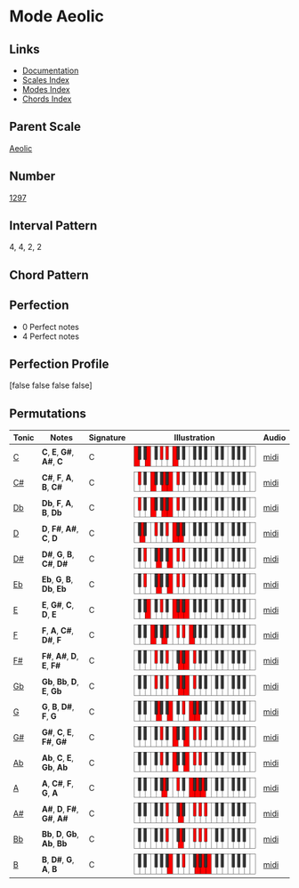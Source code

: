 # Mode Aeolic

## Links

- [Documentation](README.md)
- [Scales Index](Scales.md)
- [Modes Index](Modes.md)
- [Chords Index](Chords.md)

## Parent Scale

[Aeolic](ScaleAeolic.md)

## Number

[1297](https://ianring.com/musictheory/scales/1297)

## Interval Pattern

4, 4, 2, 2

## Chord Pattern



## Perfection

- 0 Perfect notes
- 4 Perfect notes

## Perfection Profile

[false false false false]

## Permutations

| Tonic | Notes | Signature | Illustration | Audio |
|-------|-------|-----------|--------------|-------|
| [C](ModeCNaturalAeolic.md) | **C**, **E**, **G#**, **A#**, **C** | C | ![CNaturalAeolic](ModeCNaturalAeolic.png) | [midi](https://github.com/edipermadi/music/blob/main/docs/ModeCNaturalAeolic.mid?raw=true) |
| [C#](ModeCSharpAeolic.md) | **C#**, **F**, **A**, **B**, **C#** | C | ![CSharpAeolic](ModeCSharpAeolic.png) | [midi](https://github.com/edipermadi/music/blob/main/docs/ModeCSharpAeolic.mid?raw=true) |
| [Db](ModeDFlatAeolic.md) | **Db**, **F**, **A**, **B**, **Db** | C | ![DFlatAeolic](ModeDFlatAeolic.png) | [midi](https://github.com/edipermadi/music/blob/main/docs/ModeDFlatAeolic.mid?raw=true) |
| [D](ModeDNaturalAeolic.md) | **D**, **F#**, **A#**, **C**, **D** | C | ![DNaturalAeolic](ModeDNaturalAeolic.png) | [midi](https://github.com/edipermadi/music/blob/main/docs/ModeDNaturalAeolic.mid?raw=true) |
| [D#](ModeDSharpAeolic.md) | **D#**, **G**, **B**, **C#**, **D#** | C | ![DSharpAeolic](ModeDSharpAeolic.png) | [midi](https://github.com/edipermadi/music/blob/main/docs/ModeDSharpAeolic.mid?raw=true) |
| [Eb](ModeEFlatAeolic.md) | **Eb**, **G**, **B**, **Db**, **Eb** | C | ![EFlatAeolic](ModeEFlatAeolic.png) | [midi](https://github.com/edipermadi/music/blob/main/docs/ModeEFlatAeolic.mid?raw=true) |
| [E](ModeENaturalAeolic.md) | **E**, **G#**, **C**, **D**, **E** | C | ![ENaturalAeolic](ModeENaturalAeolic.png) | [midi](https://github.com/edipermadi/music/blob/main/docs/ModeENaturalAeolic.mid?raw=true) |
| [F](ModeFNaturalAeolic.md) | **F**, **A**, **C#**, **D#**, **F** | C | ![FNaturalAeolic](ModeFNaturalAeolic.png) | [midi](https://github.com/edipermadi/music/blob/main/docs/ModeFNaturalAeolic.mid?raw=true) |
| [F#](ModeFSharpAeolic.md) | **F#**, **A#**, **D**, **E**, **F#** | C | ![FSharpAeolic](ModeFSharpAeolic.png) | [midi](https://github.com/edipermadi/music/blob/main/docs/ModeFSharpAeolic.mid?raw=true) |
| [Gb](ModeGFlatAeolic.md) | **Gb**, **Bb**, **D**, **E**, **Gb** | C | ![GFlatAeolic](ModeGFlatAeolic.png) | [midi](https://github.com/edipermadi/music/blob/main/docs/ModeGFlatAeolic.mid?raw=true) |
| [G](ModeGNaturalAeolic.md) | **G**, **B**, **D#**, **F**, **G** | C | ![GNaturalAeolic](ModeGNaturalAeolic.png) | [midi](https://github.com/edipermadi/music/blob/main/docs/ModeGNaturalAeolic.mid?raw=true) |
| [G#](ModeGSharpAeolic.md) | **G#**, **C**, **E**, **F#**, **G#** | C | ![GSharpAeolic](ModeGSharpAeolic.png) | [midi](https://github.com/edipermadi/music/blob/main/docs/ModeGSharpAeolic.mid?raw=true) |
| [Ab](ModeAFlatAeolic.md) | **Ab**, **C**, **E**, **Gb**, **Ab** | C | ![AFlatAeolic](ModeAFlatAeolic.png) | [midi](https://github.com/edipermadi/music/blob/main/docs/ModeAFlatAeolic.mid?raw=true) |
| [A](ModeANaturalAeolic.md) | **A**, **C#**, **F**, **G**, **A** | C | ![ANaturalAeolic](ModeANaturalAeolic.png) | [midi](https://github.com/edipermadi/music/blob/main/docs/ModeANaturalAeolic.mid?raw=true) |
| [A#](ModeASharpAeolic.md) | **A#**, **D**, **F#**, **G#**, **A#** | C | ![ASharpAeolic](ModeASharpAeolic.png) | [midi](https://github.com/edipermadi/music/blob/main/docs/ModeASharpAeolic.mid?raw=true) |
| [Bb](ModeBFlatAeolic.md) | **Bb**, **D**, **Gb**, **Ab**, **Bb** | C | ![BFlatAeolic](ModeBFlatAeolic.png) | [midi](https://github.com/edipermadi/music/blob/main/docs/ModeBFlatAeolic.mid?raw=true) |
| [B](ModeBNaturalAeolic.md) | **B**, **D#**, **G**, **A**, **B** | C | ![BNaturalAeolic](ModeBNaturalAeolic.png) | [midi](https://github.com/edipermadi/music/blob/main/docs/ModeBNaturalAeolic.mid?raw=true) |
